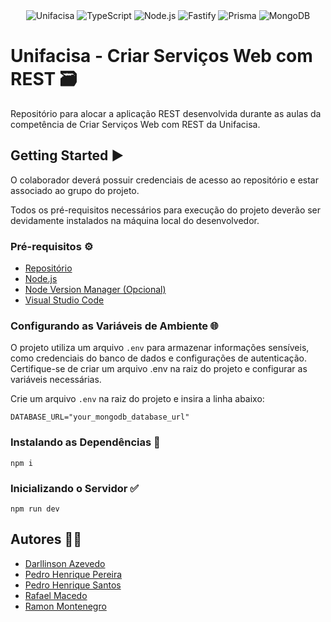 <div align="center">
  <img alt="Unifacisa" src="https://img.shields.io/badge/Unifacisa-00599C?style=for-the-badge&logo=java&logoColor=white">
  <img alt="TypeScript" src="https://img.shields.io/badge/TypeScript-007ACC?style=for-the-badge&logo=typescript&logoColor=white">
  <img alt="Node.js" src="https://img.shields.io/badge/Node.js-43853D?style=for-the-badge&logo=node.js&logoColor=white">
  <img alt="Fastify" src="https://img.shields.io/badge/fastify-202020?style=for-the-badge&logo=fastify&logoColor=white">
  <img alt="Prisma" src="https://img.shields.io/badge/Prisma-3982CE?style=for-the-badge&logo=Prisma&logoColor=white">
  <img alt="MongoDB" src="https://img.shields.io/badge/MongoDB-4EA94B?style=for-the-badge&logo=mongodb&logoColor=white">
</div>

# Unifacisa - Criar Serviços Web com REST 🗃️

Repositório para alocar a aplicação REST desenvolvida durante as aulas da competência de Criar Serviços Web com REST da Unifacisa.

## Getting Started ▶️

O colaborador deverá possuir credenciais de acesso ao repositório e estar associado ao grupo do projeto.

Todos os pré-requisitos necessários para execução do projeto deverão ser devidamente instalados na máquina local do desenvolvedor.

### Pré-requisitos ⚙️

- [Repositório](https://github.com/darllinsonazvd/web-rest-unifacisa)
- [Node.js](https://nodejs.org/en)
- [Node Version Manager (Opcional)](https://github.com/nvm-sh/nvm)
- [Visual Studio Code](https://code.visualstudio.com/)

### Configurando as Variáveis de Ambiente 🌐

O projeto utiliza um arquivo `.env` para armazenar informações sensíveis, como credenciais do banco de dados e configurações de autenticação. Certifique-se de criar um arquivo .env na raiz do projeto e configurar as variáveis necessárias.

Crie um arquivo `.env` na raiz do projeto e insira a linha abaixo:

`DATABASE_URL="your_mongodb_database_url"`

### Instalando as Dependências 💾

`npm i`

### Inicializando o Servidor ✅

`npm run dev`

## Autores 🧑‍💻

- [Darllinson Azevedo](https://github.com/darllinsonazvd)
- [Pedro Henrique Pereira](https://github.com/pedrohpdo)
- [Pedro Henrique Santos](https://github.com/pedrohsantosg)
- [Rafael Macedo](https://github.com/rafaelmacedos)
- [Ramon Montenegro](https://github.com/ramonmontenegropng)
